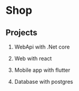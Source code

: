 # Shop

## Projects

1. WebApi with .Net core

2. Web with react

3. Mobile app with flutter

4. Database with postgres
